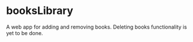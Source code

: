 # booksLibrary
A web app for adding and removing books. Deleting books functionality is yet to be done.
